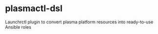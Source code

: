 # plasmactl-dsl
Launchrctl plugin to convert plasma platform resources into ready-to-use Ansible roles
